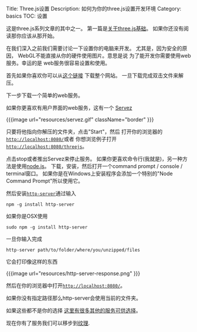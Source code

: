 Title: Three.js设置
Description: 如何为你的three.js设置开发环境
Category: basics
TOC: 设置

这是three.js系列文章的其中之一。
第一篇是[关于three.js基础](threejs-fundamentals.html)。
如果你还没有阅读那你应该从那开始。

在我们深入之前我们需要讨论一下设置你的电脑来开发。
尤其是，因为安全的原因，
WebGL不能直接从你的硬件使用图片。意思是说
为了能开发你需要使用web服务。幸运的是
web服务很容易设置和使用。

首先如果你喜欢你可以从[这个链接](https://github.com/greggman/threejsfundamentals/archive/gh-pages.zip)
下载整个网站。
一旦下载完成双击文件来解压。

下一步下载一个简单的web服务。

如果你更喜欢有用户界面的web服务，这有一个
[Servez](https://greggman.github.io/servez)

{{{image url="resources/servez.gif" className="border" }}}

只要将他指向你解压的文件夹，点击"Start"，然后
打开你的浏览器的[`http://localhost:8080/`](http://localhost:8080/)或者
你想浏览例子打开[`http://localhost:8080/threejs`](http://localhost:8080/threejs)。

点击stop或者推出Servez来停止服务。
如果你更喜欢命令行(我就是)，另一种方法是使用[node.js](https://nodejs.org)。
下载，安装，然后打开一个command prompt / console / terminal窗口。 如果你是在Windows上安装程序会添加一个特别的"Node Command Prompt"所以使用它。

然后安装[`http-server`](https://github.com/indexzero/http-server)通过输入

    npm -g install http-server

如果你是OSX使用

    sudo npm -g install http-server

一旦你输入完成

    http-server path/to/folder/where/you/unzipped/files

它会打印像这样的东西

{{{image url="resources/http-server-response.png" }}}

然后在你的浏览器中打开[`http://localhost:8080/`](http://localhost:8080/)。

如果你没有指定路径那么http-server会使用当前的文件夹。

如果这些都不是你的选择
[这里有很多其他的服务可供选择](https://stackoverflow.com/questions/12905426/what-is-a-faster-alternative-to-pythons-http-server-or-simplehttpserver)。

现在你有了服务我们可以移步到[纹理](threejs-textures.html).
